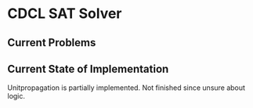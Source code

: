 # CDCL SAT Solver

## Current Problems

## Current State of Implementation

Unitpropagation is partially implemented. Not finished since unsure about logic.